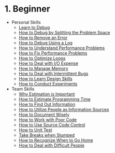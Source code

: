 # 1. Beginner
[//]: # (Version:1.0.0)
- Personal Skills
	- [Learn to Debug](Personal-Skills/01-Learn%20To%20Debug.md)
	- [How to Debug by Splitting the Problem Space](Personal-Skills/02-How%20to%20Debug%20by%20Splitting%20the%20Problem%20Space.md)
	- [How to Remove an Error](Personal-Skills/03-How%20to%20Remove%20an%20Error.md)
	- [How to Debug Using a Log](Personal-Skills/04-How%20to%20Debug%20Using%20a%20Log.md)
	- [How to Understand Performance Problems](Personal-Skills/05-How%20to%20Understand%20Performance%20Problems.md)
	- [How to Fix Performance Problems](Personal-Skills/06-How%20to%20Fix%20Performance%20Problems.md)
	- [How to Optimize Loops](Personal-Skills/07-How%20to%20Optimize%20Loops.md)
	- [How to Deal with I/O Expense](Personal-Skills/08-How%20to%20Deal%20with%20IO%20Expense.md)
	- [How to Manage Memory](Personal-Skills/09-How%20to%20Manage%20Memory.md)
	- [How to Deal with Intermittent Bugs](Personal-Skills/10-How%20to%20Deal%20with%20Intermittent%20Bugs.md)
	- [How to Learn Design Skills](Personal-Skills/11-How%20to%20Learn%20Design%20Skills.md)
	- [How to Conduct Experiments](Personal-Skills/12-How%20to%20Conduct%20Experiments.md)
- Team Skills
	- [Why Estimation is Important](Team-Skills/01-Why%20Estimation%20is%20Important.md)
	- [How to Estimate Programming Time](Team-Skills/02-How%20to%20Estimate%20Programming%20Time.md)
	- [How to Find Out Information](Team-Skills/03-How%20to%20Find%20Out%20Information.md)
	- [How to Utilize People as Information Sources](Team-Skills/04-How%20to%20Utilize%20People%20as%20Information%20Sources.md)
	- [How to Document Wisely](Team-Skills/05-How%20to%20Document%20Wisely.md)
	- [How to Work with Poor Code](Team-Skills/06-How%20to%20Work%20with%20Poor%20Code.md)
	- [How to Use Source Code Control](Team-Skills/07-How%20to%20Use%20Source%20Code%20Control.md)
	- [How to Unit Test](Team-Skills/08-How%20to%20Unit%20Test.md)
	- [Take Breaks when Stumped](Team-Skills/09-Take%20Breaks%20when%20Stumped.md)
	- [How to Recognize When to Go Home](Team-Skills/10-How%20to%20Recognize%20When%20to%20Go%20Home.md)
	- [How to Deal with Difficult People](Team-Skills/11-How%20to%20Deal%20with%20Difficult%20People.md)
